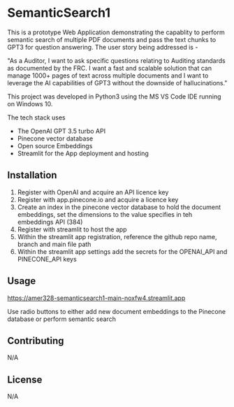 # SemanticSearch1

This is a prototype Web Application demonstrating the capablity to perform semantic search of multiple PDF documents and pass the text chunks to GPT3 for question answering.
The user story being addressed is - 

"As a Auditor, I want to ask specific questions relating to Auditing standards as documented by the FRC. I want a fast and scalable solution that can manage 1000+
pages of text across multiple documents and I want to leverage the AI capabilities of GPT3 without the downside of hallucinations."

This project was developed in Python3 using the MS VS Code IDE running on Windows 10.

The tech stack uses
- The OpenAI GPT 3.5 turbo API
- Pinecone vector database
- Open source Embeddings 
- Streamlit for the App deployment and hosting

## Installation

1. Register with OpenAI and acquire an API licence key
2. Register with app.pinecone.io and acquire a licence key
3. Create an index in the pinecone vector database to hold the document embeddings, set the dimensions to the value specifies in teh embeddings API (384)
4. Register with streamlit to host the app
5. Within the streamlit app registration, reference the github repo name, branch and main file path
6. Within the streamlit app settings add the secrets for the OPENAI_API and PINECONE_API keys

## Usage

https://amer328-semanticsearch1-main-noxfw4.streamlit.app

Use radio buttons to either add new document embeddings to the Pinecone database or perform semantic search


## Contributing

N/A

## License

N/A
